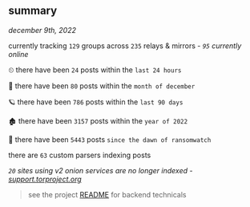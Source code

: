 
## summary
_december 9th, 2022_

currently tracking `129` groups across `235` relays & mirrors - _`95` currently online_

⏲ there have been `24` posts within the `last 24 hours`

🦈 there have been `80` posts within the `month of december`

🪐 there have been `786` posts within the `last 90 days`

🏚 there have been `3157` posts within the `year of 2022`

🦕 there have been `5443` posts `since the dawn of ransomwatch`

there are `63` custom parsers indexing posts

_`20` sites using v2 onion services are no longer indexed - [support.torproject.org](https://support.torproject.org/onionservices/v2-deprecation/)_

> see the project [README](https://github.com/joshhighet/ransomwatch#ransomwatch--) for backend technicals
